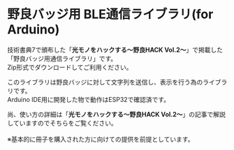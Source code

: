 # 野良バッジ用 BLE通信ライブラリ(for Arduino)

技術書典7で頒布した「**光モノをハックする～野良HACK Vol.2～**」で掲載した「野良バッジ用通信ライブラリ」です。<BR>
Zip形式でダウンロードしてご利用ください。

このライブラリは野良バッジに対して文字列を送信し、表示を行う為のライブラリです。
<BR>Arduino IDE用に開発した物で動作はESP32で確認済です。



尚、使い方の詳細は「**光モノをハックする～野良HACK Vol.2～**」の記事で解説していますのでそちらをご覧ください。
<BR>
<BR>
※基本的に冊子を購入された方に向けての提供を前提としています。

